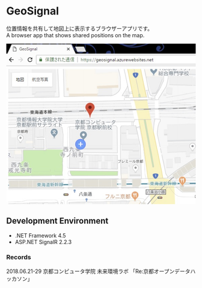 # GeoSignal
位置情報を共有して地図上に表示するブラウザーアプリです。  
A browser app that shows shared positions on the map.

![](docs/images/GeoSignal.jpg)

## Development Environment
- .NET Framework 4.5
- ASP.NET SignalR 2.2.3

### Records
2018.06.21-29 京都コンピュータ学院 未来環境ラボ 「Re:京都オープンデータハッカソン」
